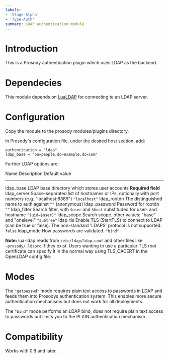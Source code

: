 ```yaml
---
labels:
- 'Stage-Alpha'
- 'Type-Auth'
summary: LDAP authentication module
...
```


Introduction
============

This is a Prosody authentication plugin which uses LDAP as the backend.

Dependecies
===========

This module depends on [LuaLDAP](http://www.keplerproject.org/lualdap/)
for connecting to an LDAP server.

Configuration
=============

Copy the module to the prosody modules/plugins directory.

In Prosody's configuration file, under the desired host section, add:

``` {.lua}
authentication = "ldap"
ldap_base = "ou=people,dc=example,dc=com"
```

Further LDAP options are:

  Name             Description                                                                                                            Default value
  ---------------- ---------------------------------------------------------------------------------------------------------------------- --------------------
  ldap\_base       LDAP base directory which stores user accounts                                                                         **Required field**
  ldap\_server     Space-separated list of hostnames or IPs, optionally with port numbers (e.g. "localhost:8389")                         `"localhost"`
  ldap\_rootdn     The distinguished name to auth against                                                                                 `""` (anonymous)
  ldap\_password   Password for rootdn                                                                                                    `""`
  ldap\_filter     Search filter, with `$user` and `$host` substituded for user- and hostname                                             `"(uid=$user)"`
  ldap\_scope      Search scope. other values: "base" and "onelevel"                                                                      `"subtree"`
  ldap\_tls        Enable TLS (StartTLS) to connect to LDAP (can be true or false). The non-standard 'LDAPS' protocol is not supported.   `false`
  ldap\_mode       How passwords are validated.                                                                                           `"bind"`

**Note:** lua-ldap reads from `/etc/ldap/ldap.conf` and other files like
`~prosody/.ldaprc` if they exist. Users wanting to use a particular TLS
root certificate can specify it in the normal way using TLS\_CACERT in
the OpenLDAP config file.

Modes
=====

The `"getpasswd"` mode requires plain text access to passwords in LDAP
and feeds them into Prosodys authentication system. This enables more
secure authentication mechanisms but does not work for all deployments.

The `"bind"` mode performs an LDAP bind, does not require plain text
access to passwords but limits you to the PLAIN authentication
mechanism.

Compatibility
=============

Works with 0.8 and later.
